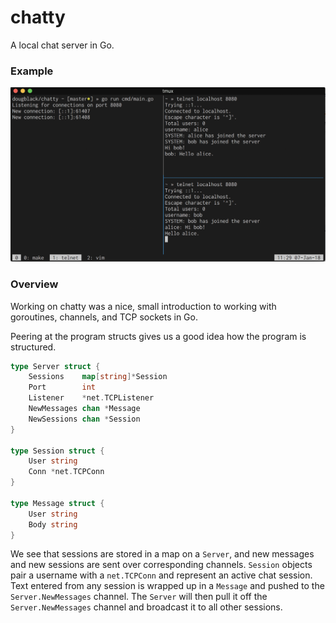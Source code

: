 # chatty

A local chat server in Go.

### Example

![Screenshot](./screen.png)

### Overview

Working on chatty was a nice, small introduction to working with goroutines, channels, and TCP sockets in Go.

Peering at the program structs gives us a good idea how the program is structured.

```go
type Server struct {
	Sessions    map[string]*Session
	Port        int
	Listener    *net.TCPListener
	NewMessages chan *Message
	NewSessions chan *Session
}

type Session struct {
	User string
	Conn *net.TCPConn
}

type Message struct {
	User string
	Body string
}
```

We see that sessions are stored in a map on a `Server`, and new messages and
new sessions are sent over corresponding channels. `Session` objects pair a
username with a `net.TCPConn` and represent an active chat session. Text
entered from any session is wrapped up in a `Message` and pushed to the
`Server.NewMessages` channel. The `Server` will then pull it off the
`Server.NewMessages` channel and broadcast it to all other sessions.
